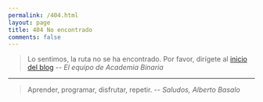 ```yaml
---
permalink: /404.html
layout: page
title: 404 No encontrado
comments: false
---
```


> Lo sentimos, la ruta no se ha encontrado.
> Por favor, dirígete al [inicio del blog](../)
> -- <cite>El equipo de Academia Binaria</cite>

---

> Aprender, programar, disfrutar, repetir.
> -- <cite>Saludos, Alberto Basalo</cite>